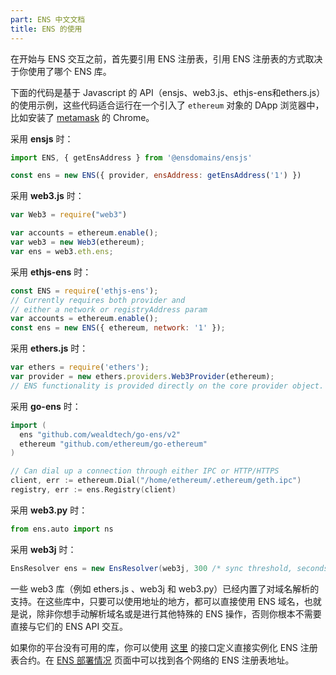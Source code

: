 ```yaml
---
part: ENS 中文文档
title: ENS 的使用
---
```


在开始与 ENS 交互之前，首先要引用 ENS 注册表，引用 ENS 注册表的方式取决于你使用了哪个 ENS 库。

下面的代码是基于 Javascript 的 API（ensjs、web3.js、ethjs-ens和ethers.js）的使用示例，这些代码适合运行在一个引入了 `ethereum` 对象的 DApp 浏览器中，比如安装了 [metamask](https://metamask.github.io/metamask-docs/Main_Concepts/Getting_Started) 的 Chrome。

采用 **ensjs** 时：

```javascript
import ENS, { getEnsAddress } from '@ensdomains/ensjs'

const ens = new ENS({ provider, ensAddress: getEnsAddress('1') })
```

采用 **web3.js** 时：

```javascript
var Web3 = require("web3")

var accounts = ethereum.enable();
var web3 = new Web3(ethereum);
var ens = web3.eth.ens;
```

采用 **ethjs-ens** 时：

```javascript
const ENS = require('ethjs-ens');
// Currently requires both provider and
// either a network or registryAddress param
var accounts = ethereum.enable();
const ens = new ENS({ ethereum, network: '1' });
```

采用 **ethers.js** 时：

```javascript
var ethers = require('ethers');
var provider = new ethers.providers.Web3Provider(ethereum);
// ENS functionality is provided directly on the core provider object.
```

采用 **go-ens** 时：

```go
import (
  ens "github.com/wealdtech/go-ens/v2"
  ethereum "github.com/ethereum/go-ethereum"
)

// Can dial up a connection through either IPC or HTTP/HTTPS
client, err := ethereum.Dial("/home/ethereum/.ethereum/geth.ipc")
registry, err := ens.Registry(client)
```

采用 **web3.py** 时：

```python
from ens.auto import ns
```

采用 **web3j** 时：

```java
EnsResolver ens = new EnsResolver(web3j, 300 /* sync threshold, seconds */);
```

一些 web3 库（例如 ethers.js 、web3j 和 web3.py）已经内置了对域名解析的支持。在这些库中，只要可以使用地址的地方，都可以直接使用 ENS 域名，也就是说，除非你想手动解析域名或是进行其他特殊的 ENS 操作，否则你根本不需要直接与它们的 ENS API 交互。

如果你的平台没有可用的库，你可以使用 [这里](https://github.com/ensdomains/ens/blob/master/contracts/ENS.sol) 的接口定义直接实例化 ENS 注册表合约。在 [ENS 部署情况](../ens-deployments.html) 页面中可以找到各个网络的 ENS 注册表地址。
